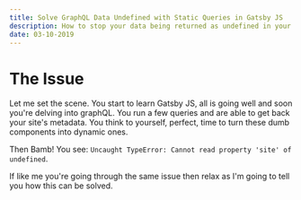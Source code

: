 ```yaml
---
title: Solve GraphQL Data Undefined with Static Queries in Gatsby JS
description: How to stop your data being returned as undefined in your GraphQL query using Gatsby JS. 
date: 03-10-2019 
---
```


# The Issue

Let me set the scene. You start to learn Gatsby JS, all is going well and soon you're delving into graphQL. You run a few queries and are able to get back your site's metadata. You think to yourself, perfect, time to turn these dumb components into dynamic ones. 

Then Bamb! You see: `Uncaught TypeError: Cannot read property 'site' of undefined`.

If like me you're going through the same issue then relax as I'm going to tell you how this can be solved.